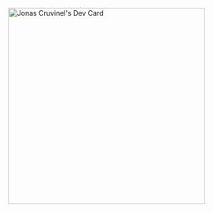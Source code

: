 <a href="https://app.daily.dev/jonascruvinel"><img src="https://api.daily.dev/devcards/b4499e65c1ac4371818ba325c8e64039.png?r=jxk" width="400" alt="Jonas Cruvinel's Dev Card"/></a>
